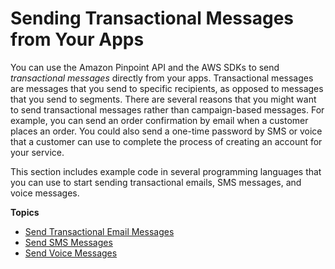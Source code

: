 # Sending Transactional Messages from Your Apps<a name="send-messages"></a>

You can use the Amazon Pinpoint API and the AWS SDKs to send *transactional messages* directly from your apps\. Transactional messages are messages that you send to specific recipients, as opposed to messages that you send to segments\. There are several reasons that you might want to send transactional messages rather than campaign\-based messages\. For example, you can send an order confirmation by email when a customer places an order\. You could also send a one\-time password by SMS or voice that a customer can use to complete the process of creating an account for your service\.

This section includes example code in several programming languages that you can use to start sending transactional emails, SMS messages, and voice messages\.

**Topics**
+ [Send Transactional Email Messages](send-messages-email.md)
+ [Send SMS Messages](send-messages-sms.md)
+ [Send Voice Messages](send-messages-voice.md)